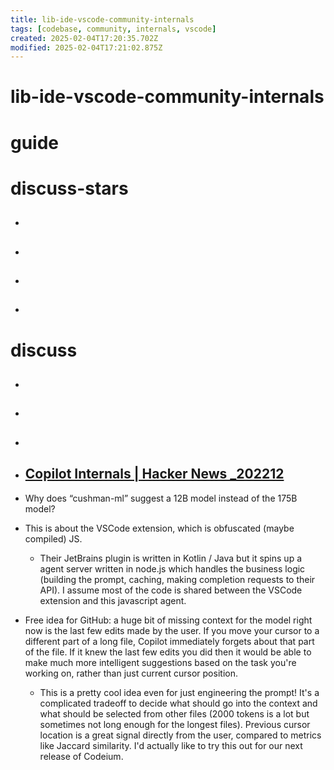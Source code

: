 ```yaml
---
title: lib-ide-vscode-community-internals
tags: [codebase, community, internals, vscode]
created: 2025-02-04T17:20:35.702Z
modified: 2025-02-04T17:21:02.875Z
---
```


# lib-ide-vscode-community-internals

# guide

# discuss-stars
- ## 

- ## 

- ## 

- ## 
# discuss
- ## 

- ## 

- ## 

- ## [Copilot Internals | Hacker News _202212](https://news.ycombinator.com/item?id=34032872)
- Why does “cushman-ml” suggest a 12B model instead of the 175B model?
- This is about the VSCode extension, which is obfuscated (maybe compiled) JS.
  - Their JetBrains plugin is written in Kotlin / Java but it spins up a agent server written in node.js which handles the business logic (building the prompt, caching, making completion requests to their API). I assume most of the code is shared between the VSCode extension and this javascript agent.

- Free idea for GitHub: a huge bit of missing context for the model right now is the last few edits made by the user. If you move your cursor to a different part of a long file, Copilot immediately forgets about that part of the file. If it knew the last few edits you did then it would be able to make much more intelligent suggestions based on the task you're working on, rather than just current cursor position.
  - This is a pretty cool idea even for just engineering the prompt! It's a complicated tradeoff to decide what should go into the context and what should be selected from other files (2000 tokens is a lot but sometimes not long enough for the longest files). Previous cursor location is a great signal directly from the user, compared to metrics like Jaccard similarity. I'd actually like to try this out for our next release of Codeium.
